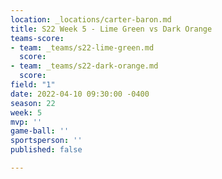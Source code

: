 ```yaml
---
location: _locations/carter-baron.md
title: S22 Week 5 - Lime Green vs Dark Orange
teams-score:
- team: _teams/s22-lime-green.md
  score: 
- team: _teams/s22-dark-orange.md
  score: 
field: "1"
date: 2022-04-10 09:30:00 -0400
season: 22
week: 5
mvp: ''
game-ball: ''
sportsperson: ''
published: false

---
```

